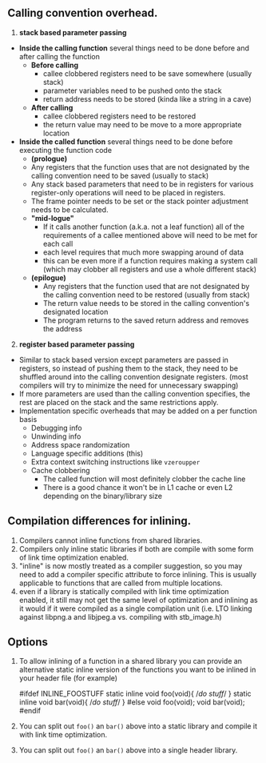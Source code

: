 ## Calling convention overhead.

1. **stack based parameter passing**
 
  * **Inside the calling function** several things need to be done before and after calling the function
    * **Before calling**
      - callee clobbered registers need to be save somewhere (usually stack)
      - parameter variables need to be pushed onto the stack
      - return address needs to be stored (kinda like a string in a cave)
    * **After calling**
      - callee clobbered registers need to be restored
      - the return value may need to be move to a more appropriate location
  * **Inside the called function** several things need to be done before executing the function code
      - **(prologue)**
      - Any registers that the function uses that are not designated by the calling convention need to be saved (usually to stack)
      - Any stack based parameters that need to be in registers for various register-only operations will need to be placed in registers.
      - The frame pointer needs to be set or the stack pointer adjustment needs to be calculated.
    * **"mid-logue"**
      - If it calls another function (a.k.a. not a leaf function) all of the requirements of a callee mentioned above will need to be met for each call
      - each level requires that much more swapping around of data
      - this can be even more if a function requires making a system call (which may clobber all registers and use a whole different stack)
    * **(epilogue)**
      - Any registers that the function used that are not designated by the calling convention need to be restored (usually from stack)
      - The return value needs to be stored in the calling convention's designated location
      - The program returns to the saved return address and removes the address

2. **register based parameter passing**
  * Similar to stack based version except parameters are passed in registers, so instead of pushing them to the stack, they need to be shuffled around into the calling convention designate registers. (most compilers will try to minimize the need for unnecessary swapping)
  * If more parameters are used than the calling convention specifies, the rest are placed on the stack and the same restrictions apply.
  * Implementation specific overheads that may be added on a per function basis
    * Debugging info
    * Unwinding info
    * Address space randomization
    * Language specific additions (this)
    * Extra context switching instructions like `vzeroupper`
    * Cache clobbering
      - The called function will most definitely clobber the cache line
      - There is a good chance it won't be in L1 cache or even L2 depending on the binary/library size

## Compilation differences for inlining.

  1. Compilers cannot inline functions from shared libraries.
  2. Compilers only inline static libraries if both are compile with some form of link time optimization enabled.
  3. "inline" is now mostly treated as a compiler suggestion, so you may need to add a compiler specific attribute to force inlining.  This is usually applicable to functions that are called from multiple locations.
  4. even if a library is statically compiled with link time optimization enabled, it still may not get the same level of optimization and inlining as it would if it were compiled as a single compilation unit (i.e. LTO linking against libpng.a and libjpeg.a vs. compiling with stb_image.h)

## Options

  1.  To allow inlining of a function in a shared library you can provide an alternative static inline version of the functions you want to be inlined in your header file (for example)

        #ifdef INLINE_FOOSTUFF
        static inline void foo(void){ /*do stuff*/ }
        static inline void bar(void){ /*do stuff*/ }
        #else
        void foo(void);
        void bar(void);
        #endif

  2. You can split out `foo()` an `bar()` above into a static library and compile it with link time optimization.

  3. You can split out `foo()` an `bar()` above into a single header library.
